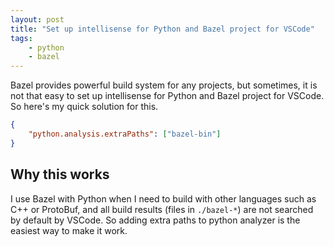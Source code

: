```yaml
---
layout: post
title: "Set up intellisense for Python and Bazel project for VSCode"
tags:
    - python
    - bazel
---
```


Bazel provides powerful build system for any projects, but sometimes, it is not that easy to set up intellisense for Python and Bazel project for VSCode.
So here's my quick solution for this.

```json
{
    "python.analysis.extraPaths": ["bazel-bin"]
}
```

## Why this works

I use Bazel with Python when I need to build with other languages such as C++ or ProtoBuf, and all build results (files in `./bazel-*`) are not searched by default by VSCode.
So adding extra paths to python analyzer is the easiest way to make it work.
